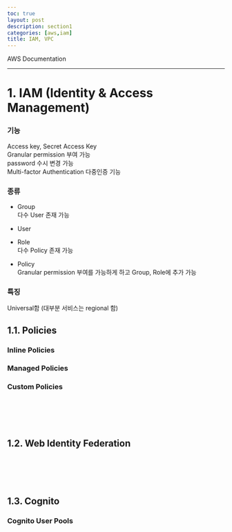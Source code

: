 ```yaml
---
toc: true
layout: post
description: section1
categories: [aws,iam]
title: IAM, VPC
---
```


AWS Documentation

---

# 1. IAM (Identity & Access Management)

### 기능  
Access key, Secret Access Key  
Granular permission 부여 가능  
password 수시 변경 가능  
Multi-factor Authentication 다중인증 기능  

### 종류  
- Group  
다수 User 존재 가능  
- User  

- Role  
다수 Policy 존재 가능  

- Policy  
Granular permission 부여를 가능하게 하고 Group, Role에 추가 가능  

### 특징
Universal함 (대부분 서비스는 regional 함)  


## 1.1. Policies  

### Inline Policies  

### Managed Policies  

### Custom Policies  


<br><br>
---


## 1.2. Web Identity Federation  

<br><br>
---


## 1.3. Cognito  


### Cognito User Pools  

<br><br>
---





<br><br>
---

